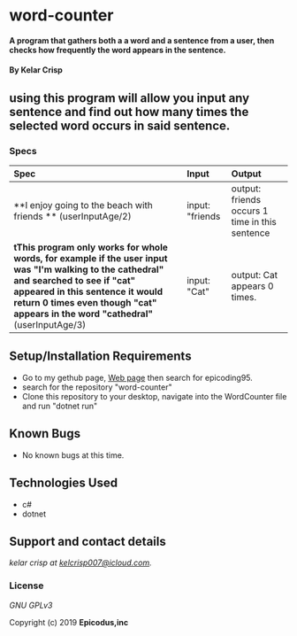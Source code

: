 # word-counter

#### A program that gathers both a a word and a sentence from a user, then checks how frequently the word appears in the sentence.

#### By Kelar Crisp

## using this program will allow you input any sentence and find out how many times the selected word occurs in said sentence.



### Specs       

| Spec | Input | Output |
| :-------------     | :------------- | :------------- |
| **I enjoy going to the beach with friends  ** (userInputAge/2)   | input:  "friends|output: friends occurs 1 time in this sentence|
| **tThis program only works for whole words, for example if the user input was "I'm walking to the cathedral" and searched to see if "cat" appeared in this sentence it would return 0 times even though "cat" appears in the word "cathedral"** (userInputAge/3)  | input: "Cat"|output: Cat appears 0 times.|





## Setup/Installation Requirements


*  Go to my gethub page, [Web page](https://github.com/) then search for epicoding95.
* search for the repository "word-counter"
* Clone this repository to your desktop, navigate into the WordCounter file and run "dotnet run"

## Known Bugs
* No known bugs at this time.

## Technologies Used
* c#
* dotnet



## Support and contact details

_kelar crisp at kelcrisp007@icloud.com._

### License

*GNU GPLv3*

Copyright (c) 2019 **Epicodus,inc**